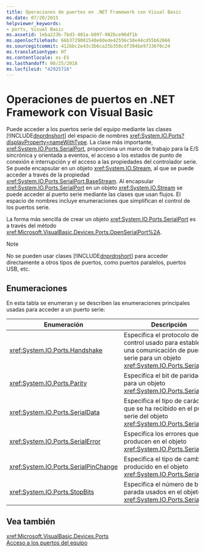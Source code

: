 ```yaml
---
title: Operaciones de puertos en .NET Framework con Visual Basic
ms.date: 07/20/2015
helpviewer_keywords:
- ports, Visual Basic
ms.assetid: 1eba223b-7bd3-401a-b097-982bce96df1b
ms.openlocfilehash: 66b3729081540e8dede42556c58e44cd55b62666
ms.sourcegitcommit: 412bbc2e43c3b6ca25b358cdf394be97336f0c24
ms.translationtype: HT
ms.contentlocale: es-ES
ms.lasthandoff: 08/25/2018
ms.locfileid: "42925716"
---
```

# <a name="port-operations-in-the-net-framework-with-visual-basic"></a>Operaciones de puertos en .NET Framework con Visual Basic
Puede acceder a los puertos serie del equipo mediante las clases [!INCLUDE[dnprdnshort](~/includes/dnprdnshort-md.md)] del espacio de nombres <xref:System.IO.Ports?displayProperty=nameWithType>. La clase más importante, <xref:System.IO.Ports.SerialPort>, proporciona un marco de trabajo para la E/S sincrónica y orientada a eventos, el acceso a los estados de punto de conexión e interrupción y el acceso a las propiedades del controlador serie. Se puede encapsular en un objeto <xref:System.IO.Stream>, al que se puede acceder a través de la propiedad <xref:System.IO.Ports.SerialPort.BaseStream>. Al encapsular <xref:System.IO.Ports.SerialPort> en un objeto <xref:System.IO.Stream> se puede acceder al puerto serie mediante las clases que usan flujos. El espacio de nombres incluye enumeraciones que simplifican el control de los puertos serie.  
  
 La forma más sencilla de crear un objeto <xref:System.IO.Ports.SerialPort> es a través del método <xref:Microsoft.VisualBasic.Devices.Ports.OpenSerialPort%2A>.  
  
> [!NOTE]
>  No se pueden usar clases [!INCLUDE[dnprdnshort](~/includes/dnprdnshort-md.md)] para acceder directamente a otros tipos de puertos, como puertos paralelos, puertos USB, etc.  
  
## <a name="enumerations"></a>Enumeraciones  
 En esta tabla se enumeran y se describen las enumeraciones principales usadas para acceder a un puerto serie:  
  
|Enumeración|Descripción|  
|---|---|   
|<xref:System.IO.Ports.Handshake>|Especifica el protocolo de control usado para establecer una comunicación de puerto serie para un objeto <xref:System.IO.Ports.SerialPort>.|  
|<xref:System.IO.Ports.Parity>|Especifica el bit de paridad para un objeto <xref:System.IO.Ports.SerialPort>.|  
|<xref:System.IO.Ports.SerialData>|Especifica el tipo de carácter que se ha recibido en el puerto serie del objeto <xref:System.IO.Ports.SerialPort>.|  
|<xref:System.IO.Ports.SerialError>|Especifica los errores que se producen en el objeto <xref:System.IO.Ports.SerialPort>.|  
|<xref:System.IO.Ports.SerialPinChange>|Especifica el tipo de cambio producido en el objeto <xref:System.IO.Ports.SerialPort>.|  
|<xref:System.IO.Ports.StopBits>|Especifica el número de bits de parada usados en el objeto <xref:System.IO.Ports.SerialPort>.|  
  
## <a name="see-also"></a>Vea también  
 <xref:Microsoft.VisualBasic.Devices.Ports>  
 [Acceso a los puertos del equipo](../../../../visual-basic/developing-apps/programming/computer-resources/accessing-the-computer-s-ports.md)
